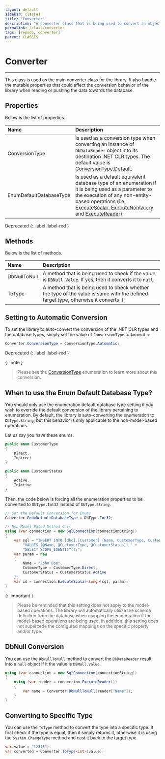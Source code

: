 ```yaml
---
layout: default
sidebar: classes
title: "Converter"
description: "A converter class that is being used to convert an object into a specific type within the library."
permalink: /class/converter
tags: [repodb, converter]
parent: CLASSES
---
```


# Converter

---

This class is used as the main converter class for the library. It also handle the mutable properties that could affect the conversion behavior of the library when reading or pushing the data towards the database. 

## Properties

Below is the list of properties.

| Name | Description |
|:-----|:------------|
| ConversionType | Is used as a conversion type when converting an instance of `DbDataReader` object into its destination .NET CLR types. The default value is [ConversionType.Default](/enumeration/conversiontype). |
| EnumDefaultDatabaseType | Is used as a default equivalent database type of an enumeration if it is being used as a parameter to the execution of any non-entity-based operations (i.e.: [ExecuteScalar](/operation/executescalar), [ExecuteNonQuery](/operation/executenonquery) and [ExecuteReader](/operation/executereader)). |

Deprecated
{: .label .label-red }

## Methods

Below is the list of methods.

| Name | Description |
|:-----|:------------|
| DbNullToNull | A method that is being used to check if the value is `DBNull.Value`. If yes, then it converts it to `null`. |
| ToType | A method that is being used to check whether the type of the value is same with the defined target type, otherwise it converts it. |

## Setting to Automatic Conversion

To set the library to auto-convert the conversion of the .NET CLR types and the database types, simply set the value of `ConversionType` to `Automatic`.

```csharp
Converter.ConversionType = ConversionType.Automatic;
```

Deprecated
{: .label .label-red }

{: .note }
> Please see the [ConversionType](/enumeration/conversiontype) enumeration to learn more about this conversion.

## When to use the Enum Default Database Type?

You should only use the enumeration default database type setting if you wish to override the default conversion of the library pertaining to enumeration. By default, the library is auto-converting the enumeration to `DbType.String`, but this behavior is only applicable to the non-model-based operations.

Let us say you have these enums.

```csharp
public enum CustomerType
{
    Direct,
    Indirect
}

public enum CustomerStatus
{
    Active,
    InActive
}
```

Then, the code below is forcing all the enumeration properties to be converted to `DbType.Int32` instead of `DbType.String`.

```csharp
// Set the Default Conversion for Enums
Converter.EnumDefaultDatabaseType = DbType.Int32;

// Non-Model Based Method Call
using (var connection = new SqlConnection(connectionString))
{
    var sql = "INSERT INTO [dbo].[Customer] (Name, CustomerType, CustomerStatus) " +
        "VALUES (@Name, @CustomerType, @CustomerStatus); " +
        "SELECT SCOPE_IDENTITY();";
    var param = new
    {
        Name = "John Doe",
        CutomerType = CustomerType.Direct,
        CustomerStatus = CustomerStatus.Active
    };
    var id = connection.ExecuteScalar<long>(sql, param);
}
```

{: .important }
> Please be reminded that this setting does not apply to the model-based operations. The library will automatically utilize the schema definition from the database when mapping the enumeration if the model-based operations are being used. In addition, this setting does not supercede the configured mappings on the specific property and/or type.

## DbNull Conversion

You can use the `DbNullToNull` method to convert the `DbDataReader` result into a `null` object if it the value is `DBNull.Value`.

```csharp
using (var connection = new SqlConnection(connectionString))
{
    using (var reader = connection.ExecuteReader())
    {
        var name = Converter.DbNullToNull(reader["Name"]);
    }
}
```

## Converting to Specific Type

You can use the `ToType` method to convert the type into a specific type. It first check if the type is equal, then it simply returns it, otherwise it is using the `System.ChangeType` method and cast it back to the target type.

```csharp
var value = "12345";
var converted = Converter.ToType<int>(value);
```